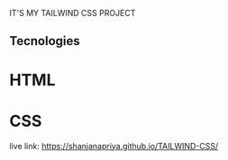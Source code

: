 IT'S MY TAILWIND CSS PROJECT

## Tecnologies
# HTML
# CSS

live link: https://shanjanapriya.github.io/TAILWIND-CSS/